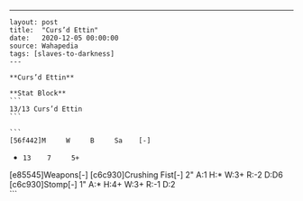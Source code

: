 ---
    layout: post
    title:  "Curs’d Ettin"
    date:   2020-12-05 00:00:00
    source: Wahapedia
    tags: [slaves-to-darkness]
    ---
    
    **Curs’d Ettin**
    
    **Stat Block**
    ```
    13/13 Curs’d Ettin
    ```
    
    ```
    [56f442]M     W     B     Sa    [-]
*     13    7     5+    
[e85545]Weapons[-]
[c6c930]Crushing Fist[-]
2"     A:1    H:*    W:3+   R:-2   D:D6  
[c6c930]Stomp[-]
1"     A:*    H:4+   W:3+   R:-1   D:2   
    ```
    
    
    